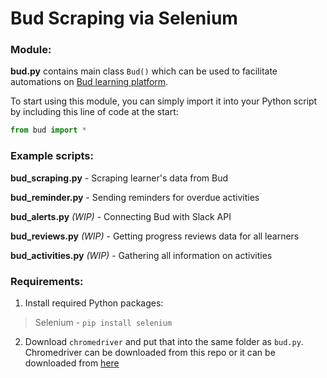 # Bud Scraping via Selenium

### Module:
**bud.py** contains main class `Bud()` which can be used to facilitate automations on [Bud learning platform](https://web.bud.co.uk/).

To start using this module, you can simply import it into your Python script by including this line of code at the start:

```python
from bud import *
```

### Example scripts: 

**bud_scraping.py** - Scraping learner's data from Bud

**bud_reminder.py** - Sending reminders for overdue activities

**bud_alerts.py** *(WIP)* - Connecting Bud with Slack API

**bud_reviews.py** *(WIP)* - Getting progress reviews data for all learners

**bud_activities.py** *(WIP)* - Gathering all information on activities 


### Requirements:

1. Install required Python packages:

>Selenium - `pip install selenium`

2. Download `chromedriver` and put that into the same folder as `bud.py`. Chromedriver can be downloaded from this repo or it can be downloaded from [here](https://chromedriver.chromium.org/downloads)
